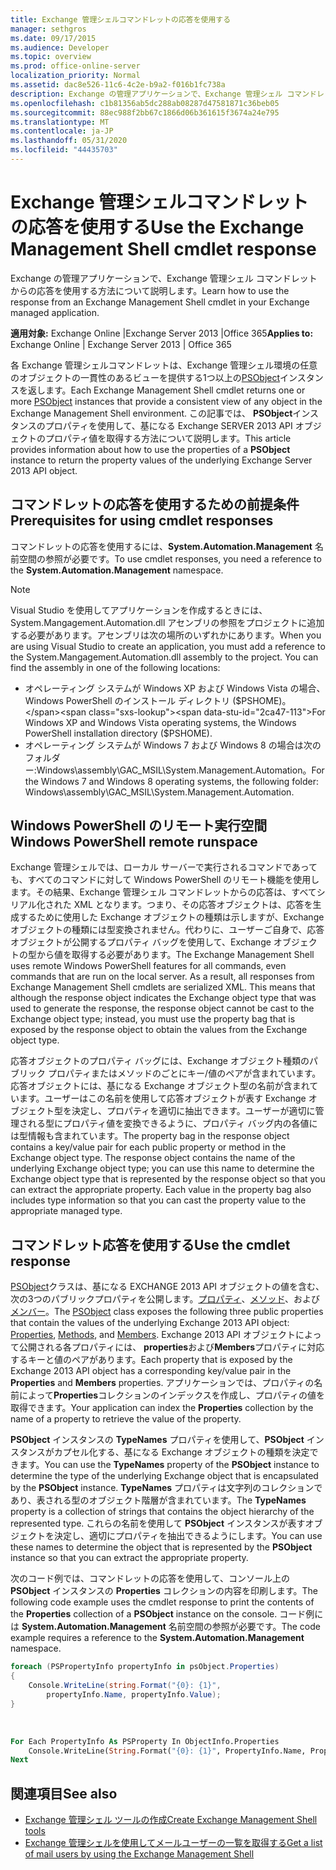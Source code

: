 ```yaml
---
title: Exchange 管理シェルコマンドレットの応答を使用する
manager: sethgros
ms.date: 09/17/2015
ms.audience: Developer
ms.topic: overview
ms.prod: office-online-server
localization_priority: Normal
ms.assetid: dac8e526-11c6-4c2e-b9a2-f016b1fc738a
description: Exchange の管理アプリケーションで、Exchange 管理シェル コマンドレットからの応答を使用する方法について説明します。
ms.openlocfilehash: c1b81356ab5dc288ab08287d47581871c36beb05
ms.sourcegitcommit: 88ec988f2bb67c1866d06b361615f3674a24e795
ms.translationtype: MT
ms.contentlocale: ja-JP
ms.lasthandoff: 05/31/2020
ms.locfileid: "44435703"
---
```

# <a name="use-the-exchange-management-shell-cmdlet-response"></a><span data-ttu-id="2ca47-103">Exchange 管理シェルコマンドレットの応答を使用する</span><span class="sxs-lookup"><span data-stu-id="2ca47-103">Use the Exchange Management Shell cmdlet response</span></span>

<span data-ttu-id="2ca47-104">Exchange の管理アプリケーションで、Exchange 管理シェル コマンドレットからの応答を使用する方法について説明します。</span><span class="sxs-lookup"><span data-stu-id="2ca47-104">Learn how to use the response from an Exchange Management Shell cmdlet in your Exchange managed application.</span></span>
  
<span data-ttu-id="2ca47-105">**適用対象:** Exchange Online |Exchange Server 2013 |Office 365</span><span class="sxs-lookup"><span data-stu-id="2ca47-105">**Applies to:** Exchange Online | Exchange Server 2013 | Office 365</span></span>
  
<span data-ttu-id="2ca47-106">各 Exchange 管理シェルコマンドレットは、Exchange 管理シェル環境の任意のオブジェクトの一貫性のあるビューを提供する1つ以上の[PSObject](https://msdn.microsoft.com/library/system.management.automation.psobject%28VS.85%29.aspx)インスタンスを返します。</span><span class="sxs-lookup"><span data-stu-id="2ca47-106">Each Exchange Management Shell cmdlet returns one or more [PSObject](https://msdn.microsoft.com/library/system.management.automation.psobject%28VS.85%29.aspx) instances that provide a consistent view of any object in the Exchange Management Shell environment.</span></span> <span data-ttu-id="2ca47-107">この記事では、 **PSObject**インスタンスのプロパティを使用して、基になる Exchange SERVER 2013 API オブジェクトのプロパティ値を取得する方法について説明します。</span><span class="sxs-lookup"><span data-stu-id="2ca47-107">This article provides information about how to use the properties of a **PSObject** instance to return the property values of the underlying Exchange Server 2013 API object.</span></span> 
  
## <a name="prerequisites-for-using-cmdlet-responses"></a><span data-ttu-id="2ca47-108">コマンドレットの応答を使用するための前提条件</span><span class="sxs-lookup"><span data-stu-id="2ca47-108">Prerequisites for using cmdlet responses</span></span>
<span data-ttu-id="2ca47-109"><a name="prerequisites_bk"> </a></span><span class="sxs-lookup"><span data-stu-id="2ca47-109"><a name="prerequisites_bk"> </a></span></span>

<span data-ttu-id="2ca47-110">コマンドレットの応答を使用するには、**System.Automation.Management** 名前空間の参照が必要です。</span><span class="sxs-lookup"><span data-stu-id="2ca47-110">To use cmdlet responses, you need a reference to the **System.Automation.Management** namespace.</span></span> 
  
> [!NOTE]
>  <span data-ttu-id="2ca47-p102">Visual Studio を使用してアプリケーションを作成するときには、System.Mangagement.Automation.dll アセンブリの参照をプロジェクトに追加する必要があります。アセンブリは次の場所のいずれかにあります。</span><span class="sxs-lookup"><span data-stu-id="2ca47-p102">When you are using Visual Studio to create an application, you must add a reference to the System.Mangagement.Automation.dll assembly to the project. You can find the assembly in one of the following locations:</span></span> 
> - <span data-ttu-id="2ca47-113">オペレーティング システムが Windows XP および Windows Vista の場合、Windows PowerShell のインストール ディレクトリ ($PSHOME)。</span><span class="sxs-lookup"><span data-stu-id="2ca47-113">For Windows XP and Windows Vista operating systems, the Windows PowerShell installation directory ($PSHOME).</span></span> 
> - <span data-ttu-id="2ca47-114">オペレーティング システムが Windows 7 および Windows 8 の場合は次のフォルダー:Windows\assembly\GAC_MSIL\System.Management.Automation。</span><span class="sxs-lookup"><span data-stu-id="2ca47-114">For the Windows 7 and Windows 8 operating systems, the following folder: Windows\assembly\GAC_MSIL\System.Management.Automation.</span></span> 
  
## <a name="windows-powershell-remote-runspace"></a><span data-ttu-id="2ca47-115">Windows PowerShell のリモート実行空間</span><span class="sxs-lookup"><span data-stu-id="2ca47-115">Windows PowerShell remote runspace</span></span>
<span data-ttu-id="2ca47-116"><a name="usingremoterunspace_bk"> </a></span><span class="sxs-lookup"><span data-stu-id="2ca47-116"><a name="usingremoterunspace_bk"> </a></span></span>

<span data-ttu-id="2ca47-p103">Exchange 管理シェルでは、ローカル サーバーで実行されるコマンドであっても、すべてのコマンドに対して Windows PowerShell のリモート機能を使用します。その結果、Exchange 管理シェル コマンドレットからの応答は、すべてシリアル化された XML となります。つまり、その応答オブジェクトは、応答を生成するために使用した Exchange オブジェクトの種類は示しますが、Exchange オブジェクトの種類には型変換されません。代わりに、ユーザーご自身で、応答オブジェクトが公開するプロパティ バッグを使用して、Exchange オブジェクトの型から値を取得する必要があります。</span><span class="sxs-lookup"><span data-stu-id="2ca47-p103">The Exchange Management Shell uses remote Windows PowerShell features for all commands, even commands that are run on the local server. As a result, all responses from Exchange Management Shell cmdlets are serialized XML. This means that although the response object indicates the Exchange object type that was used to generate the response, the response object cannot be cast to the Exchange object type; instead, you must use the property bag that is exposed by the response object to obtain the values from the Exchange object type.</span></span>
  
<span data-ttu-id="2ca47-p104">応答オブジェクトのプロパティ バッグには、Exchange オブジェクト種類のパブリック プロパティまたはメソッドのごとにキー/値のペアが含まれています。応答オブジェクトには、基になる Exchange オブジェクト型の名前が含まれています。ユーザーはこの名前を使用して応答オブジェクトが表す Exchange オブジェクト型を決定し、プロパティを適切に抽出できます。ユーザーが適切に管理される型にプロパティ値を変換できるように、プロパティ バッグ内の各値には型情報も含まれています。</span><span class="sxs-lookup"><span data-stu-id="2ca47-p104">The property bag in the response object contains a key/value pair for each public property or method in the Exchange object type. The response object contains the name of the underlying Exchange object type; you can use this name to determine the Exchange object type that is represented by the response object so that you can extract the appropriate property. Each value in the property bag also includes type information so that you can cast the property value to the appropriate managed type.</span></span>
  
## <a name="use-the-cmdlet-response"></a><span data-ttu-id="2ca47-123">コマンドレット応答を使用する</span><span class="sxs-lookup"><span data-stu-id="2ca47-123">Use the cmdlet response</span></span>
<span data-ttu-id="2ca47-124"><a name="usingPSObject_bk"> </a></span><span class="sxs-lookup"><span data-stu-id="2ca47-124"><a name="usingPSObject_bk"> </a></span></span>

<span data-ttu-id="2ca47-125">[PSObject](https://msdn.microsoft.com/library/system.management.automation.psobject%28VS.85%29.aspx)クラスは、基になる EXCHANGE 2013 API オブジェクトの値を含む、次の3つのパブリックプロパティを公開します。[プロパティ](https://msdn.microsoft.com/library/system.management.automation.psobject.properties%28VS.85%29.aspx)、[メソッド](https://msdn.microsoft.com/library/system.management.automation.psobject.methods%28VS.85%29.aspx)、および[メンバー](https://msdn.microsoft.com/library/system.management.automation.psobject.members%28VS.85%29.aspx)。</span><span class="sxs-lookup"><span data-stu-id="2ca47-125">The [PSObject](https://msdn.microsoft.com/library/system.management.automation.psobject%28VS.85%29.aspx) class exposes the following three public properties that contain the values of the underlying Exchange 2013 API object: [Properties](https://msdn.microsoft.com/library/system.management.automation.psobject.properties%28VS.85%29.aspx), [Methods](https://msdn.microsoft.com/library/system.management.automation.psobject.methods%28VS.85%29.aspx), and [Members](https://msdn.microsoft.com/library/system.management.automation.psobject.members%28VS.85%29.aspx).</span></span> <span data-ttu-id="2ca47-126">Exchange 2013 API オブジェクトによって公開される各プロパティには、 **properties**および**Members**プロパティに対応するキーと値のペアがあります。</span><span class="sxs-lookup"><span data-stu-id="2ca47-126">Each property that is exposed by the Exchange 2013 API object has a corresponding key/value pair in the **Properties** and **Members** properties.</span></span> <span data-ttu-id="2ca47-127">アプリケーションでは、プロパティの名前によって**Properties**コレクションのインデックスを作成し、プロパティの値を取得できます。</span><span class="sxs-lookup"><span data-stu-id="2ca47-127">Your application can index the **Properties** collection by the name of a property to retrieve the value of the property.</span></span> 
  
<span data-ttu-id="2ca47-128">**PSObject** インスタンスの **TypeNames** プロパティを使用して、**PSObject** インスタンスがカプセル化する、基になる Exchange オブジェクトの種類を決定できます。</span><span class="sxs-lookup"><span data-stu-id="2ca47-128">You can use the **TypeNames** property of the **PSObject** instance to determine the type of the underlying Exchange object that is encapsulated by the **PSObject** instance.</span></span> <span data-ttu-id="2ca47-129">**TypeNames** プロパティは文字列のコレクションであり、表される型のオブジェクト階層が含まれています。</span><span class="sxs-lookup"><span data-stu-id="2ca47-129">The **TypeNames** property is a collection of strings that contains the object hierarchy of the represented type.</span></span> <span data-ttu-id="2ca47-130">これらの名前を使用して **PSObject** インスタンスが表すオブジェクトを決定し、適切にプロパティを抽出できるようにします。</span><span class="sxs-lookup"><span data-stu-id="2ca47-130">You can use these names to determine the object that is represented by the **PSObject** instance so that you can extract the appropriate property.</span></span> 
  
<span data-ttu-id="2ca47-131">次のコード例では、コマンドレットの応答を使用して、コンソール上の **PSObject** インスタンスの **Properties** コレクションの内容を印刷します。</span><span class="sxs-lookup"><span data-stu-id="2ca47-131">The following code example uses the cmdlet response to print the contents of the **Properties** collection of a **PSObject** instance on the console.</span></span> <span data-ttu-id="2ca47-132">コード例には **System.Automation.Management** 名前空間の参照が必要です。</span><span class="sxs-lookup"><span data-stu-id="2ca47-132">The code example requires a reference to the **System.Automation.Management** namespace.</span></span> 
  
```cs
foreach (PSPropertyInfo propertyInfo in psObject.Properties)
{
    Console.WriteLine(string.Format("{0}: {1}",
        propertyInfo.Name, propertyInfo.Value);
}
```

<br/>

```vb
For Each PropertyInfo As PSProperty In ObjectInfo.Properties
    Console.WriteLine(String.Format("{0}: {1}", PropertyInfo.Name, PropertyInfo.Value))
Next

```

## <a name="see-also"></a><span data-ttu-id="2ca47-133">関連項目</span><span class="sxs-lookup"><span data-stu-id="2ca47-133">See also</span></span>

- [<span data-ttu-id="2ca47-134">Exchange 管理シェル ツールの作成</span><span class="sxs-lookup"><span data-stu-id="2ca47-134">Create Exchange Management Shell tools</span></span>](create-exchange-management-shell-tools.md)   
- [<span data-ttu-id="2ca47-135">Exchange 管理シェルを使用してメールユーザーの一覧を取得する</span><span class="sxs-lookup"><span data-stu-id="2ca47-135">Get a list of mail users by using the Exchange Management Shell</span></span>](how-to-get-a-list-of-mail-users-by-using-the-exchange-management-shell.md)
    

